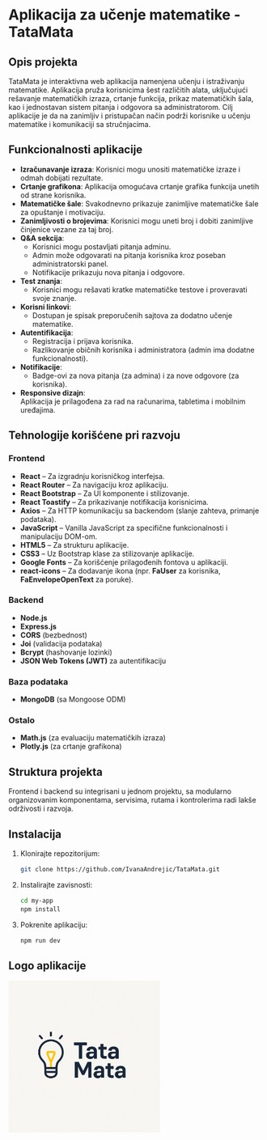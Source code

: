 # Aplikacija za učenje matematike - TataMata
## Opis projekta
TataMata je interaktivna web aplikacija namenjena učenju i istraživanju matematike. Aplikacija pruža korisnicima šest različitih alata, uključujući rešavanje matematičkih izraza, crtanje funkcija, prikaz matematičkih šala, kao i jednostavan sistem pitanja i odgovora sa administratorom.
Cilj aplikacije je da na zanimljiv i pristupačan način podrži korisnike u učenju matematike i komunikaciji sa stručnjacima.
## Funkcionalnosti aplikacije
- **Izračunavanje izraza**: Korisnici mogu unositi matematičke izraze i odmah dobijati rezultate.
- **Crtanje grafikona**: Aplikacija omogućava crtanje grafika funkcija unetih od strane korisnika.
- **Matematičke šale**: Svakodnevno prikazuje zanimljive matematičke šale za opuštanje i motivaciju.
- **Zanimljivosti o brojevima**: Korisnici mogu uneti broj i dobiti zanimljive činjenice vezane za taj broj.
- **Q&A sekcija**:  
  - Korisnici mogu postavljati pitanja adminu.
  - Admin može odgovarati na pitanja korisnika kroz poseban administratorski panel.
  - Notifikacije prikazuju nova pitanja i odgovore.
- **Test znanja**:  
  - Korisnici mogu rešavati kratke matematičke testove i proveravati svoje znanje.
- **Korisni linkovi**:  
  - Dostupan je spisak preporučenih sajtova za dodatno učenje matematike.
- **Autentifikacija**:
  - Registracija i prijava korisnika.
  - Razlikovanje običnih korisnika i administratora (admin ima dodatne funkcionalnosti).
- **Notifikacije**:
  - Badge-ovi za nova pitanja (za admina) i za nove odgovore (za korisnika).
- **Responsive dizajn**:  
  Aplikacija je prilagođena za rad na računarima, tabletima i mobilnim uređajima.
## Tehnologije korišćene pri razvoju
### Frontend
- **React** – Za izgradnju korisničkog interfejsa.
- **React Router** – Za navigaciju kroz aplikaciju.
- **React Bootstrap** – Za UI komponente i stilizovanje.
- **React Toastify** – Za prikazivanje notifikacija korisnicima.
- **Axios** – Za HTTP komunikaciju sa backendom (slanje zahteva, primanje podataka).
- **JavaScript** – Vanilla JavaScript za specifične funkcionalnosti i manipulaciju DOM-om.
- **HTML5** – Za strukturu aplikacije.
- **CSS3** – Uz Bootstrap klase za stilizovanje aplikacije.
- **Google Fonts** – Za korišćenje prilagođenih fontova u aplikaciji.
- **react-icons** – Za dodavanje ikona (npr. **FaUser** za korisnika, **FaEnvelopeOpenText** za poruke).
### Backend
- **Node.js**
- **Express.js**
- **CORS** (bezbednost)
- **Joi** (validacija podataka)
- **Bcrypt** (hashovanje lozinki)
- **JSON Web Tokens (JWT)** za autentifikaciju
### Baza podataka
- **MongoDB** (sa Mongoose ODM)
### Ostalo ###
- **Math.js** (za evaluaciju matematičkih izraza)
- **Plotly.js** (za crtanje grafikona)
## Struktura projekta
Frontend i backend su integrisani u jednom projektu, sa modularno organizovanim komponentama, servisima, rutama i kontrolerima radi lakše održivosti i razvoja.
## Instalacija
1. Klonirajte repozitorijum:
    ```bash
    git clone https://github.com/IvanaAndrejic/TataMata.git
    ```
2. Instalirajte zavisnosti:
    ```bash
    cd my-app
    npm install
    ```
3. Pokrenite aplikaciju:
    ```bash
    npm run dev
    ```
## Logo aplikacije
<img src="klijent/my-app/images/logo.png" alt="Logo aplikacije" width="300" />


